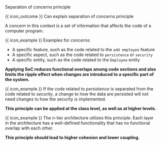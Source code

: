 <span id="title">Separation of concerns principle</span>

<span id="prereqs"></span>

<span id="outcomes">{{ icon_outcome }} Can explain separation of concerns principle</span>

<div id="body">

<box type="definition" seamless>
<include src="../../common/definitions.md#def-separation-concerns-principle" />
</box>

A _concern_ in this context is a set of information that affects the code of a computer program.

<box>

{{ icon_example }} Examples for _concerns_:

*	A specific feature, such as the code related to the `add employee` feature
*	A specific aspect, such as the code related to `persistence` or `security`
*	A specific entity, such as the code related to the `Employee` entity

</box>

**Applying <tooltip content="Separation of Concerns">SoC</tooltip> reduces functional overlaps among code sections and also limits the ripple effect when changes are introduced to a specific part of the system.**

<box>

{{ icon_example }} If the code related to _persistence_ is separated from the code related to _security_, a change to how the data are persisted will not need changes to how the security is implemented.

</box>

**This principle can be applied at the class level, as well as at higher levels.**

<box>

{{ icon_example }} The <trigger trigger="click" for="modal:soc-nTier">n-tier architecture</trigger> utilizes this principle. Each layer in the architecture has a well-defined functionality that has no functional overlap with each other. 

</box>

<modal header="TextBook {{ icon_embedding }}" id="modal:soc-nTier">
  <include src="../../architecture/architecturalStyles/nTier/what/unit-inElsewhere-asPanelBody.md" boilerplate/>
</modal>

**This principle should lead to higher <trigger trigger="click" for="soc-cohesion">cohesion</trigger> and lower <trigger trigger="click" for="soc-coupling">coupling</trigger>.**

<modal header="TextBook {{ icon_embedding }}" id="soc-coupling">
  <include src="../../designFundamentals/coupling/what/unit-inElsewhere-asPanelBody.md" boilerplate/>
</modal>
<modal header="TextBook {{ icon_embedding }}" id="soc-cohesion">
  <include src="../../designFundamentals/cohesion/what/unit-inElsewhere-asPanelBody.md" boilerplate/>
</modal>

</div>

<div id="extras">

<include src="exercises.md" />

</div>
